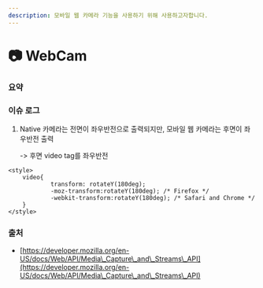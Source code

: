 ```yaml
---
description: 모바일 웹 카메라 기능을 사용하기 위해 사용하고자합니다.
---
```


# 📷 WebCam

### 요약





### 이슈 로그

1.  Native 카메라는 전면이 좌우반전으로 출력되지만, 모바일 웹 카메라는 후면이 좌우반전 출력

    \-> 후면 video tag를 좌우반전

```
<style>
	video{
    	    transform: rotateY(180deg);
            -moz-transform:rotateY(180deg); /* Firefox */
            -webkit-transform:rotateY(180deg); /* Safari and Chrome */
	}
</style>
```

####

### 출처

* [https://developer.mozilla.org/en-US/docs/Web/API/Media\_Capture\_and\_Streams\_API](https://developer.mozilla.org/en-US/docs/Web/API/Media\_Capture\_and\_Streams\_API)
